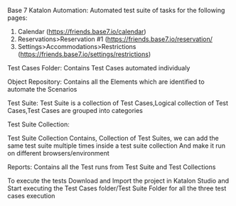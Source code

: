 Base 7 Katalon Automation:
Automated test suite of tasks for the following pages:
1. Calendar (https://friends.base7.io/calendar)
2. Reservations>Reservation #1 (https://friends.base7.io/reservation/
3. Settings>Accommodations>Restrictions (https://friends.base7.io/settings/restrictions)


Test Cases Folder:
Contains Test Cases automated individualy

Object Repository:
Contains all the Elements which are identified to automate the Scenarios  

Test Suite: 
Test Suite is a collection of Test Cases,Logical collection of Test Cases,Test Cases are grouped into categories


Test Suite Collection:

Test Suite Collection Contains, Collection of Test Suites, we can add the same test suite multiple times inside a test suite collection
And make it run on different browsers/environment


Reports:
Contains all the Test runs from Test Suite and Test Collections


To execute the tests
 Download and Import the project in Katalon Studio and Start executing the Test Cases folder/Test Suite Folder for all the three test cases execution
